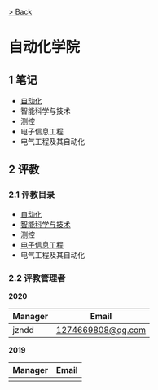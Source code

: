 [> Back](../../../README.md#2-项目目录)

# 自动化学院

## 1 笔记

- [自动化](automation/README.md)
- 智能科学与技术
- 测控
- 电子信息工程
- 电气工程及其自动化


## 2 评教

### 2.1 评教目录

- [自动化](../../evaluation/soa/automation/README.md)
- [智能科学与技术](../../evaluation/soa/intelligence/README.md)
- 测控
- [电子信息工程](../../evaluation/soa/eletronic_information/README.md)
- 电气工程及其自动化

### 2.2 评教管理者

**2020**

| Manager |      Email         |
| ------- | ----------------   |
|  jzndd  | 1274669808@qq.com  |

**2019**

| Manager | Email |
| ------- | ----- |
|         |       |
